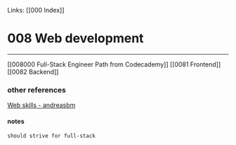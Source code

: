 Links: [[000 Index]]

# 008 Web development 

---
[[008000 Full-Stack Engineer Path from Codecademy]]
[[0081 Frontend]]
[[0082 Backend]]

### other references
[Web skills - andreasbm](https://andreasbm.github.io/web-skills/#architecture-and-paradigms)

#### notes
`should strive for full-stack`